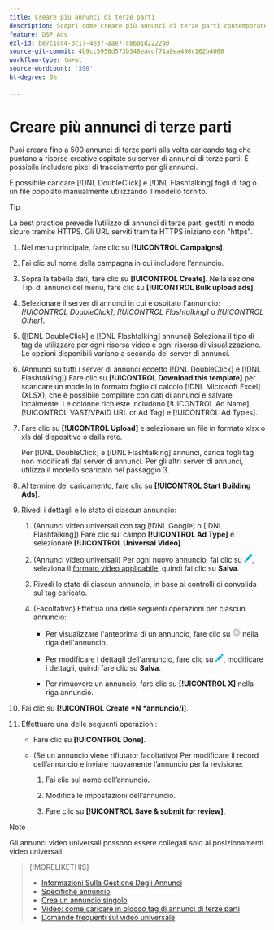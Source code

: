 ```yaml
---
title: Creare più annunci di terze parti
description: Scopri come creare più annunci di terze parti contemporaneamente.
feature: DSP Ads
exl-id: be7c1cc4-3c17-4e37-aae7-c8601d2222a0
source-git-commit: 4b9cc5956d573b346eacdf71a8ea490c162b4660
workflow-type: tm+mt
source-wordcount: '390'
ht-degree: 0%

---
```


# Creare più annunci di terze parti

Puoi creare fino a 500 annunci di terze parti alla volta caricando tag che puntano a risorse creative ospitate su server di annunci di terze parti. È possibile includere pixel di tracciamento per gli annunci.<!-- The bulksheet template for other ad servers says you can include 200. Which is it: 200 or 500? -->

È possibile caricare [!DNL DoubleClick] e [!DNL Flashtalking] fogli di tag o un file popolato manualmente utilizzando il modello fornito.

>[!TIP]
>
> La best practice prevede l’utilizzo di annunci di terze parti gestiti in modo sicuro tramite HTTPS. Gli URL serviti tramite HTTPS iniziano con &quot;https&quot;.

1. Nel menu principale, fare clic su **[!UICONTROL Campaigns]**.

1. Fai clic sul nome della campagna in cui includere l’annuncio.

1. Sopra la tabella dati, fare clic su **[!UICONTROL Create]**. Nella sezione Tipi di annunci del menu, fare clic su **[!UICONTROL Bulk upload ads]**.

1. Selezionare il server di annunci in cui è ospitato l&#39;annuncio: *[!UICONTROL DoubleClick]*, *[!UICONTROL Flashtalking]* o *[!UICONTROL Other]*.

1. ([!DNL DoubleClick] e [!DNL Flashtalking] annunci) Seleziona il tipo di tag da utilizzare per ogni risorsa video e ogni risorsa di visualizzazione. Le opzioni disponibili variano a seconda del server di annunci.

1. (Annunci su tutti i server di annunci eccetto [!DNL DoubleClick] e [!DNL Flashtalking]) Fare clic su **[!UICONTROL Download this template]** per scaricare un modello in formato foglio di calcolo [!DNL Microsoft Excel] (XLSX), che è possibile compilare con dati di annunci e salvare localmente. Le colonne richieste includono [!UICONTROL Ad Name], [!UICONTROL VAST/VPAID URL or Ad Tag] e [!UICONTROL Ad Types].

1. Fare clic su **[!UICONTROL Upload]** e selezionare un file in formato xlsx o xls dal dispositivo o dalla rete.

   Per [!DNL DoubleClick] e [!DNL Flashtalking] annunci, carica fogli tag non modificati dal server di annunci. Per gli altri server di annunci, utilizza il modello scaricato nel passaggio 3.

1. Al termine del caricamento, fare clic su **[!UICONTROL Start Building Ads]**.

1. Rivedi i dettagli e lo stato di ciascun annuncio:

   1. (Annunci video universali con tag [!DNL Google] o [!DNL Flashtalking]) Fare clic sul campo **[!UICONTROL Ad Type]** e selezionare **[!UICONTROL Universal Video]**.

   1. (Annunci video universali) Per ogni nuovo annuncio, fai clic su ![modifica](/help/dsp/assets/edit.png), seleziona il [formato video applicabile](/help/dsp/campaign-management/ads/ad-settings-universal-video.md), quindi fai clic su **Salva**.

   1. Rivedi lo stato di ciascun annuncio, in base ai controlli di convalida sul tag caricato.

   1. (Facoltativo) Effettua una delle seguenti operazioni per ciascun annuncio:

      * Per visualizzare l&#39;anteprima di un annuncio, fare clic su ![riproduci](/help/dsp/assets/play.png) nella riga dell&#39;annuncio.

      * Per modificare i dettagli dell&#39;annuncio, fare clic su ![modifica](/help/dsp/assets/edit.png), modificare i dettagli, quindi fare clic su **Salva**.

      * Per rimuovere un annuncio, fare clic su **[!UICONTROL X]** nella riga annuncio.

1. Fai clic su **[!UICONTROL Create *N *annuncio/i]**.

1. Effettuare una delle seguenti operazioni:

   * Fare clic su **[!UICONTROL Done]**.

   * (Se un annuncio viene rifiutato; facoltativo) Per modificare il record dell’annuncio e inviare nuovamente l’annuncio per la revisione:

      1. Fai clic sul nome dell’annuncio.

      1. Modifica le impostazioni dell’annuncio.

      1. Fare clic su **[!UICONTROL Save & submit for review]**.

>[!NOTE]
>
>Gli annunci video universali possono essere collegati solo ai posizionamenti video universali.

>[!MORELIKETHIS]
>
>* [Informazioni Sulla Gestione Degli Annunci](ad-about.md)
>* [Specifiche annuncio](ad-specs.md)
>* [Crea un annuncio singolo](ad-create.md)
>* [Video: come caricare in blocco tag di annunci di terze parti](https://experienceleague.adobe.com/docs/advertising-learn/tutorials/dsp/bulk-upload-third-party-ad-tags.html)
>* [Domande frequenti sul video universale](/help/dsp/campaign-management/faq-universal-video.md)

